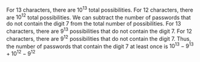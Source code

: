 For 13 characters, there are $10^{13}$ total possibilities. 
For 12 characters, there are $10^{12}$ total possibilities. 
We can subtract the number of passwords that do not contain the digit 7 from the total number of possibilities. 
For 13 characters, there are $9^{13}$ possibilities that do not contain the digit 7. 
For 12 characters, there are $9^{12}$ possibilities that do not contain the digit 7. 
Thus, the number of passwords that contain the digit 7 at least once is $10^{13} - 9^{13} + 10^{12} - 9^{12}$
